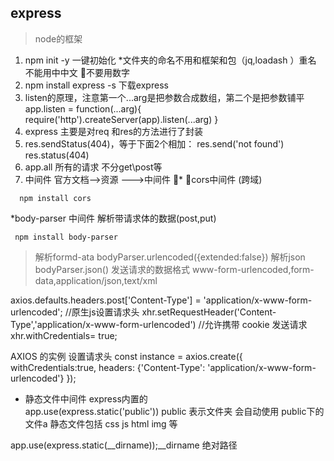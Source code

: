 ## express
>node的框架 
1. npm init -y 一键初始化 
*文件夹的命名不用和框架和包（jq,loadash ）重名 不能用中中文 不要用数字 
2. npm install express -s  下载express
3. listen的原理，注意第一个...arg是把参数合成数组，第二个是把参数铺平
app.listen = function(...arg){
     require('http').createServer(app).listen(...arg)
}
4. express 主要是对req 和res的方法进行了封装
5. res.sendStatus(404)，等于下面2个相加：
res.send('not found') res.status(404) 
6. app.all  所有的请求 不分get\post等
7. 中间件 官方文档-->资源 --->中间件 
* cors中间件 (跨域)
```
  npm install cors
```
 *body-parser 中间件 解析带请求体的数据(post,put)
 ``` 
  npm install body-parser
 ``` 
 >解析formd-ata
 bodyParser.urlencoded({extended:false})
 >解析json 
 bodyParser.json()
 >发送请求的数据格式
 www-form-urlencoded,form-data,application/json,text/xml

 axios.defaults.headers.post['Content-Type'] = 'application/x-www-form-urlencoded';
 //原生js设置请求头 
 xhr.setRequestHeader('Content-Type','application/x-www-form-urlencoded')
 //允许携带 cookie 发送请求
 xhr.withCredentials= true;
 
AXIOS 的实例 设置请求头 
const instance = axios.create({
   withCredentials:true,
   headers: {'Content-Type': 'application/x-www-form-urlencoded'}
});
* 静态文件中间件 express内置的  
 app.use(express.static('public'))
 public 表示文件夹 会自动使用 public下的文件a
 静态文件包括 css js html img 等 
 
 app.use(express.static(__dirname));__dirname 绝对路径 



 

